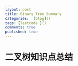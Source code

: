 ```yaml
---
layout: post
title: Binary Tree Summary
categories:  [blog]()
tags: [leetcode ]()
comments: true
published: true
---
```

# 二叉树知识点总结

